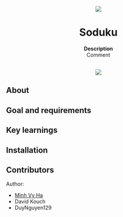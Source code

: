 <div align="center"><img src="app/src/main/res/mipmap-xhdpi/ic_launcher.png"></div>
<h1 align="center">Soduku</h1>
<p align="center"><strong>Description</strong>
<br>Comment</p>
<br/>
<div align="center"><img src="demo.gif"></img></div>
<h2>About</h2>
<h2>Goal and requirements</h2>
<h2>Key learnings</h2>
<h2>Installation</h2>
<h2>Contributors</h2>

Author: 
- <a href="https://www.linkedin.com/in/minhvyha/" target="_blank">Minh Vy Ha</a>
- David Kouch
- DuyNguyen129
